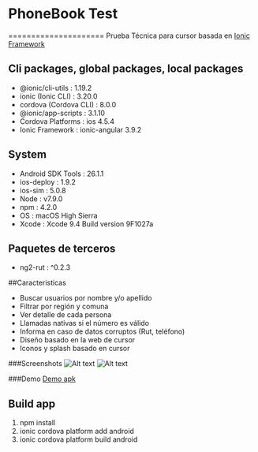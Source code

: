 # PhoneBook Test
=====================
Prueba Técnica para cursor basada en [Ionic Framework](http://ionicframework.com/)


## Cli packages, global packages, local packages
- @ionic/cli-utils      : 1.19.2
- ionic (Ionic CLI)     : 3.20.0
- cordova (Cordova CLI) : 8.0.0 
- @ionic/app-scripts    : 3.1.10
- Cordova Platforms     : ios 4.5.4
- Ionic Framework       : ionic-angular 3.9.2

## System
- Android SDK Tools : 26.1.1
- ios-deploy        : 1.9.2 
- ios-sim           : 5.0.8 
- Node              : v7.9.0
- npm               : 4.2.0 
- OS                : macOS High Sierra
- Xcode             : Xcode 9.4 Build version 9F1027a

## Paquetes de terceros
- ng2-rut : ^0.2.3

##Caracteristicas
- Buscar usuarios por nombre y/o apellido
- Filtrar por región y comuna
- Ver detalle de cada persona
- Llamadas nativas si el número es válido
- Informa en caso de datos corruptos (Rut, teléfono)
- Diseño basado en la web de cursor
- Iconos y splash basado en cursor


###Screenshots
![Alt text](screenshot0.png)
![Alt text](screenshot1.png)

###Demo
[Demo apk](https://drive.google.com/file/d/0BwwgQHARYYdiSWNCNnJrRHVtVGM/view?usp=sharing)

## Build app
1. npm install
2. ionic cordova platform add android
2. ionic cordova platform build android
